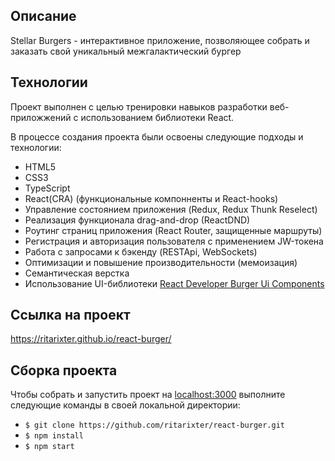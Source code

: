 ## Описание

Stellar Burgers - интерактивное приложение, позволяющее собрать и заказать свой уникальный межгалактический бургер

## Технологии

Проект выполнен с целью тренировки навыков разработки веб-приложжений с использованием библиотеки React. 

В процессе создания проекта были освоены следующие подходы и технологии:

- HTML5
- CSS3
- TypeScript
- React(CRA) (функциональные компонненты и React-hooks)
- Управление состоянием приложения (Redux, Redux Thunk Reselect)
- Реализация функционала drag-and-drop (ReactDND)
- Роутинг страниц приложения (React Router, защищенные маршруты)
- Регистрация и авторизация пользователя с применением JW-токена
- Работа с запросами к бэкенду (RESTApi, WebSockets) 
- Оптимизации и повышение производительности (мемоизация)
- Семантическая верстка
- Использование UI-библиотеки [React Developer Burger Ui Components](https://yandex-praktikum.github.io/react-developer-burger-ui-components/docs/)


## Ссылка на проект

https://ritarixter.github.io/react-burger/

## Сборка проекта

Чтобы собрать и запустить проект на [localhost:3000](http://localhost:3000) выполните следующие команды в своей локальной директории:

- `$ git clone https://github.com/ritarixter/react-burger.git`
- `$ npm install`
- `$ npm start`
